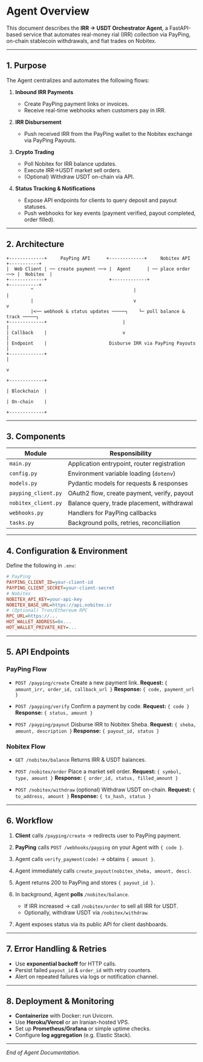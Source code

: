 # Agent Overview

This document describes the **IRR → USDT Orchestrator Agent**, a FastAPI-based service that automates real-money rial (IRR) collection via PayPing, on-chain stablecoin withdrawals, and fiat trades on Nobitex.

---

## 1. Purpose

The Agent centralizes and automates the following flows:

1. **Inbound IRR Payments**

   - Create PayPing payment links or invoices.
   - Receive real-time webhooks when customers pay in IRR.

2. **IRR Disbursement**

   - Push received IRR from the PayPing wallet to the Nobitex exchange via PayPing Payouts.

3. **Crypto Trading**

   - Poll Nobitex for IRR balance updates.
   - Execute IRR→USDT market sell orders.
   - (Optional) Withdraw USDT on-chain via API.

4. **Status Tracking & Notifications**

   - Expose API endpoints for clients to query deposit and payout statuses.
   - Push webhooks for key events (payment verified, payout completed, order filled).

---

## 2. Architecture

```plaintext
+-------------+     PayPing API      +-------------+     Nobitex API     +-----------+
|  Web Client | ── create payment ──> |  Agent      | ── place order ──> |  Nobitex  |
+-------------+                       +-------------+                     +-----------+
         ^                                     |                                |
         |                                     v                                v
         |<── webhook & status updates ─────┐    └─ poll balance & track ─────┐
+-------------+                            |                                 |
| Callback    |                            v                                 |
| Endpoint    |                       Disburse IRR via PayPing Payouts        |
+-------------+                                                              |
                                                                             v
                                                                      +-------------+
                                                                      | Blockchain  |
                                                                      | On-chain    |
                                                                      +-------------+
```

---

## 3. Components

| Module              | Responsibility                              |
| ------------------- | ------------------------------------------- |
| `main.py`           | Application entrypoint, router registration |
| `config.py`         | Environment variable loading (`dotenv`)     |
| `models.py`         | Pydantic models for requests & responses    |
| `payping_client.py` | OAuth2 flow, create payment, verify, payout |
| `nobitex_client.py` | Balance query, trade placement, withdrawal  |
| `webhooks.py`       | Handlers for PayPing callbacks              |
| `tasks.py`          | Background polls, retries, reconciliation   |

---

## 4. Configuration & Environment

Define the following in `.env`:

```ini
# PayPing
PAYPING_CLIENT_ID=your-client-id
PAYPING_CLIENT_SECRET=your-client-secret
# Nobitex
NOBITEX_API_KEY=your-api-key
NOBITEX_BASE_URL=https://api.nobitex.ir
# (Optional) Tron/Ethereum RPC
RPC_URL=https://...
HOT_WALLET_ADDRESS=0x...
HOT_WALLET_PRIVATE_KEY=...
```

---

## 5. API Endpoints

### PayPing Flow

- `POST /payping/create`
  Create a new payment link.
  **Request:** `{ amount_irr, order_id, callback_url }`
  **Response:** `{ code, payment_url }`

- `POST /payping/verify`
  Confirm a payment by code.
  **Request:** `{ code }`
  **Response:** `{ status, amount }`

- `POST /payping/payout`
  Disburse IRR to Nobitex Sheba.
  **Request:** `{ sheba, amount, description }`
  **Response:** `{ payout_id, status }`

### Nobitex Flow

- `GET /nobitex/balance`
  Returns IRR & USDT balances.

- `POST /nobitex/order`
  Place a market sell order.
  **Request:** `{ symbol, type, amount }`
  **Response:** `{ order_id, status, filled_amount }`

- `POST /nobitex/withdraw` (optional)
  Withdraw USDT on-chain.
  **Request:** `{ to_address, amount }`
  **Response:** `{ tx_hash, status }`

---

## 6. Workflow

1. **Client** calls `/payping/create` → redirects user to PayPing payment.
2. **PayPing** calls `POST /webhooks/payping` on your Agent with `{ code }`.
3. Agent calls `verify_payment(code)` → obtains `{ amount }`.
4. Agent immediately calls `create_payout(nobitex_sheba, amount, desc)`.
5. Agent returns 200 to PayPing and stores `{ payout_id }`.
6. In background, Agent **polls** `/nobitex/balance`.

   - If IRR increased → call `/nobitex/order` to sell all IRR for USDT.
   - Optionally, withdraw USDT via `/nobitex/withdraw`.

7. Agent exposes status via its public API for client dashboards.

---

## 7. Error Handling & Retries

- Use **exponential backoff** for HTTP calls.
- Persist failed `payout_id` & `order_id` with retry counters.
- Alert on repeated failures via logs or notification channel.

---

## 8. Deployment & Monitoring

- **Containerize** with Docker: run Uvicorn.
- Use **Heroku/Vercel** or an Iranian-hosted VPS.
- Set up **Prometheus/Grafana** or simple uptime checks.
- Configure **log aggregation** (e.g. Elastic Stack).

---

_End of Agent Documentation._
